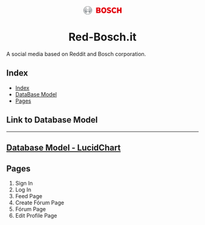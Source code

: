 <p align="center">
  <img alt="Bosch Logo" src="/red-bosch/src/assets/images/bosch-logo.png" width="100px" />
  <h1 align="center">Red-Bosch.it</h1>
</p>

A social media based on Reddit and Bosch corporation.

## Index
- [Index](#index)
- [DataBase Model](#link-to-database-model)
- [Pages](#pages)

## Link to Database Model 
---
[Database Model - LucidChart](https://lucid.app/lucidchart/d0fb0e30-aecc-4a1a-b3cb-48d831e11f75/edit?viewport_loc=-499%2C-257%2C2032%2C1015%2C0_0&invitationId=inv_71db7f26-0ead-49bc-8e6a-5777fa7711dc)
---

## Pages 
1. Sign In
2. Log In
3. Feed Page
4. Create Fórum Page
5. Fórum Page
6. Edit Profile Page
